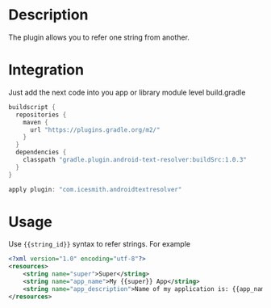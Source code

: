 # Description
The plugin allows you to refer one string from another.
# Integration
Just add the next code into you app or library module level build.gradle
```gradle
buildscript {
  repositories {
    maven {
      url "https://plugins.gradle.org/m2/"
    }
  }
  dependencies {
    classpath "gradle.plugin.android-text-resolver:buildSrc:1.0.3"
  }
}

apply plugin: "com.icesmith.androidtextresolver"
```

# Usage
Use `{{string_id}}` syntax to refer strings. For example
```xml
<?xml version="1.0" encoding="utf-8"?>
<resources>
    <string name="super">Super</string>
    <string name="app_name">My {{super}} App</string>
    <string name="app_description">Name of my application is: {{app_name}}</string>
</resources>
```
